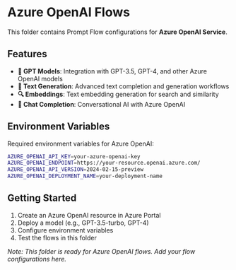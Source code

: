 # Azure OpenAI Flows

This folder contains Prompt Flow configurations for **Azure OpenAI Service**.

## Features

- **🤖 GPT Models**: Integration with GPT-3.5, GPT-4, and other Azure OpenAI models
- **📝 Text Generation**: Advanced text completion and generation workflows
- **🔍 Embeddings**: Text embedding generation for search and similarity
- **💬 Chat Completion**: Conversational AI with Azure OpenAI

## Environment Variables

Required environment variables for Azure OpenAI:

```bash
AZURE_OPENAI_API_KEY=your-azure-openai-key
AZURE_OPENAI_ENDPOINT=https://your-resource.openai.azure.com/
AZURE_OPENAI_API_VERSION=2024-02-15-preview
AZURE_OPENAI_DEPLOYMENT_NAME=your-deployment-name
```

## Getting Started

1. Create an Azure OpenAI resource in Azure Portal
2. Deploy a model (e.g., GPT-3.5-turbo, GPT-4)
3. Configure environment variables
4. Test the flows in this folder

*Note: This folder is ready for Azure OpenAI flows. Add your flow configurations here.*
